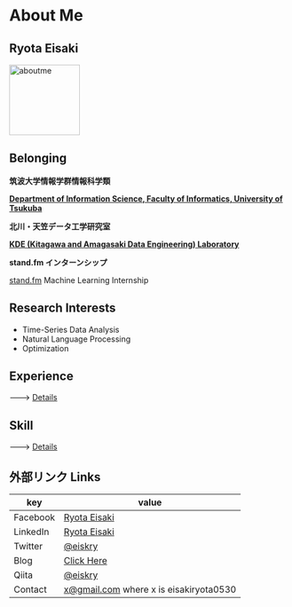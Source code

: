 # About Me

## Ryota Eisaki

<img width="127" alt="aboutme" src="https://user-images.githubusercontent.com/39875637/97383894-f75ae600-1911-11eb-852e-b3016eb7349a.jpeg">


## Belonging

**筑波大学情報学群情報科学類**  

[**Department of Information Science, Faculty of Informatics, University of Tsukuba**
](https://www.coins.tsukuba.ac.jp/en/)

**北川・天笠データ工学研究室**

[**KDE (Kitagawa and Amagasaki Data Engineering) Laboratory**](http://kde.cs.tsukuba.ac.jp/)

**stand.fm インターンシップ**

[stand.fm](https://stand.fm) Machine Learning Internship

## Research Interests

- Time-Series Data Analysis
- Natural Language Processing 
- Optimization



## Experience
---> [Details](https://github.com/RyotaEisaki/about_me/blob/master/Career.md)




## Skill

---> [Details](https://github.com/RyotaEisaki/about_me/blob/master/Skills.md)


## 外部リンク Links
|key|value|
|---|---|
|Facebook|[Ryota Eisaki](https://www.facebook.com/ryotaeisaki)|
|LinkedIn|[Ryota Eisaki](https://www.linkedin.com/in/eisakiryota)|
|Twitter|[@eiskry](https://twitter.com/eiskry)|
|Blog|[Click Here](https://rethink-multimedia.com)|
|Qiita|[@eiskry](https://qiita.com/eiskry)|
|Contact| x@gmail.com where x is eisakiryota0530|

